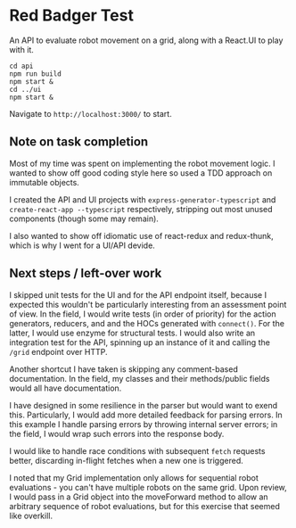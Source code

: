 # Red Badger Test

An API to evaluate robot movement on a grid, along with a React.UI to play with it.

```shell
cd api
npm run build
npm start &
cd ../ui
npm start &
```

Navigate to `http://localhost:3000/` to start.

## Note on task completion

Most of my time was spent on implementing the robot movement logic. I wanted to show off good coding style here so used a TDD approach on immutable objects.

I created the API and UI projects with `express-generator-typescript` and `create-react-app --typescript` respectively, stripping out most unused components (though some may remain).

I also wanted to show off idiomatic use of react-redux and redux-thunk, which is why I went for a UI/API devide.

## Next steps / left-over work

I skipped unit tests for the UI and for the API endpoint itself, because I expected this wouldn't be particularly interesting from an assessment point of view. In the field, I would write tests (in order of priority) for the action generators, reducers, and and the HOCs generated with `connect()`. For the latter, I would use enzyme for structural tests. I would also write an integration test for the API, spinning up an instance of it and calling the `/grid` endpoint over HTTP.

Another shortcut I have taken is skipping any comment-based documentation. In the field, my classes and their methods/public fields would all have documentation.

I have designed in some resilience in the parser but would want to exend this. Particularly, I would add more detailed feedback for parsing errors. In this example I handle parsing errors by throwing internal server errors; in the field, I would wrap such errors into the response body.

I would like to handle race conditions with subsequent `fetch` requests better, discarding in-flight fetches when a new one is triggered.

I noted that my Grid implementation only allows for sequential robot evaluations - you can't have multiple robots on the same grid. Upon review, I would pass in a Grid object into the moveForward method to allow an arbitrary sequence of robot evaluations, but for this exercise that seemed like overkill.
